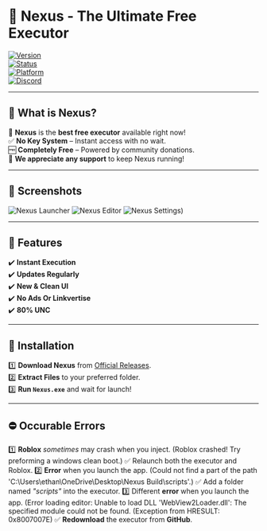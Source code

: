 # 🚀 Nexus - The Ultimate Free Executor  

[![Version](https://img.shields.io/badge/Version-5.2-blue)]()  
[![Status](https://img.shields.io/badge/Status-Active-green)]()  
[![Platform](https://img.shields.io/badge/Platform-Windows-blue)]()  
[![Discord](https://img.shields.io/discord/123456789?color=5865F2&label=Join%20Discord&logo=discord&logoColor=white)](https://discord.gg/YOURSERVER)  

---

## 🎯 What is **Nexus**?
💎 **Nexus** is the **best free executor** available right now!  
✅ **No Key System** – Instant access with no wait.  
🆓 **Completely Free** – Powered by community donations.  
💖 **We appreciate any support** to keep Nexus running!  

---

## 📸 Screenshots
![Nexus Launcher](https://i.imgur.com/oQo80Ga.png)
![Nexus Editor](https://i.imgur.com/rP8aR1T.png)
![Nexus Settings](https://i.imgur.com/yzEzKc3.png))

---

## 🚀 Features
✔️ **Instant Execution**  
✔️ **Updates Regularly**  
✔️ **New & Clean UI**  
✔️ **No Ads Or Linkvertise**  
✔️ **80% UNC**  

---

## 💾 Installation  
1️⃣ **Download Nexus** from [Official Releases](https://github.com/CoderDude1232/Nexus/releases).  
2️⃣ **Extract Files** to your preferred folder.  
3️⃣ **Run `Nexus.exe`** and wait for launch!

---

## ⛔ Occurable Errors  
1️⃣ **Roblox** *sometimes* may crash when you inject. (Roblox crashed! Try preforming a windows clean boot.)
✅ Relaunch both the executor and Roblox.
2️⃣ **Error** when you launch the app. (Could not find a part of the path 'C:\Users\ethan\OneDrive\Desktop\Nexus Build\scripts'.)
✅ Add a folder named *"scripts"* into the executor.
3️⃣ Different **error** when you launch the app. (Error loading editor: Unable to load DLL 'WebView2Loader.dll': The specified module could not be found. (Exception from HRESULT: 0x8007007E)
✅ **Redownload** the executor from **GitHub**.
